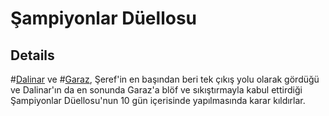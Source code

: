 # Şampiyonlar Düellosu


## Details
#[Dalinar](characters/dalinar) ve #[Garaz](characters/odium), Şeref'in en başından beri tek çıkış yolu olarak gördüğü ve Dalinar'ın da en sonunda Garaz'a blöf ve sıkıştırmayla kabul ettirdiği Şampiyonlar Düellosu'nun 10 gün içerisinde yapılmasında karar kıldırlar.
